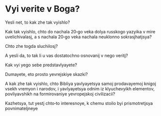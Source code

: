 #  Vyi verite v Boga?

Yesli net, to kak zhe tak vyishlo? 

Kak tak vyishlo, chto do nachala 20‐go veka dolya russkogo yazyika v mire uvelichivalasj, a s nachala 20‐go veka nachala neuklonno sokrasjhatjsya?

Chto zhe togda sluchilosj?

A yesli da, to tak li u vas dostatochno osnovanij v nego veritj?

Kak vyi yego sebe predstavlyayete?

Dumayete, eto prosto yevrejskiye skazki?

A kak zhe tak vyishlo, chto Bibliya yavlyayetsya samoj prodavayemoj knigoj vsekh vremyon i narodov, i yavlyayetsya odnim iz klyuchevyikh elementov, povliyavshikh na formirovaniye yevropejskoj civilizacii?

Kazhetsya, tut yestj chto‐to interesnoye, k chemu stoilo byi prismotretjsya povnimateljneye


